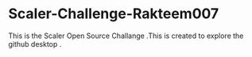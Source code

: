 # Scaler-Challenge-Rakteem007
This is the Scaler Open Source Challange .This is created to explore the github desktop .
